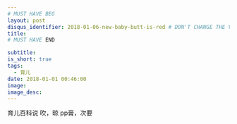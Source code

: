 ```yaml
---
# MUST HAVE BEG
layout: post
disqus_identifier: 2018-01-06-new-baby-butt-is-red # DON'T CHANGE THE VALUE ONCE SET
title: 
# MUST HAVE END

subtitle: 
is_short: true
tags: 
  - 育儿
date: 2018-01-01 00:46:00
image: 
image_desc: 
---
```


育儿百科说
吹，晾
pp膏，次要